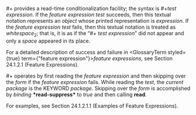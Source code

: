  



#+ provides a read-time conditionalization facility; the syntax is #+*test expression*. If the *feature expression test* succeeds, then this textual notation represents an *object* whose printed representation is *expression*. If the *feature expression test* fails, then this textual notation is treated as *whitespace*<sub>2</sub>; that is, it is as if the “#+ *test expression*” did not appear and only a *space* appeared in its place. 



For a detailed description of success and failure in <GlossaryTerm styled={true} term={"feature expression"}><i>feature expressions</i></GlossaryTerm>, see Section 24.1.2.1 (Feature Expressions). 



#+ operates by first reading the *feature expression* and then skipping over the *form* if the *feature expression* fails. While reading the *test*, the *current package* is the KEYWORD *package*. Skipping over the *form* is accomplished by *binding* **\*read-suppress\*** to *true* and then calling **read**. 



For examples, see Section 24.1.2.1.1 (Examples of Feature Expressions). 



